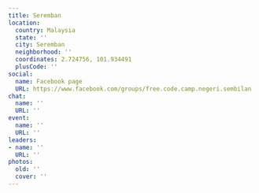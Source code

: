 ```yaml
---
title: Seremban
location:
  country: Malaysia
  state: ''
  city: Seremban
  neighborhood: ''
  coordinates: 2.724756, 101.934491
  plusCode: ''
social:
  name: Facebook page
  URL: https://www.facebook.com/groups/free.code.camp.negeri.sembilan
chat:
  name: ''
  URL: ''
event:
  name: ''
  URL: ''
leaders:
- name: ''
  URL: ''
photos:
  old: ''
  cover: ''
---
```

